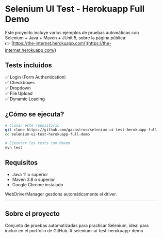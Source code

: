 # Selenium UI Test - Herokuapp Full Demo

Este proyecto incluye varios ejemplos de pruebas automáticas con Selenium + Java + Maven + JUnit 5, sobre la página pública:  
👉 [https://the-internet.herokuapp.com/](https://the-internet.herokuapp.com/)

## Tests incluidos

✅ Login (Form Authentication)  
✅ Checkboxes  
✅ Dropdown  
✅ File Upload  
✅ Dynamic Loading  

## ¿Cómo se ejecuta?

```bash
# Clonar este repositorio
git clone https://github.com/gacastroo/selenium-ui-test-herokuapp-full-demo.git
cd selenium-ui-test-herokuapp-full-demo

# Ejecutar los tests con Maven
mvn test
```

## Requisitos

- Java 11 o superior  
- Maven 3.8 o superior  
- Google Chrome instalado  

WebDriverManager gestiona automáticamente el driver.

---

## Sobre el proyecto

Conjunto de pruebas automatizadas para practicar Selenium, ideal para incluir en el portfolio de GitHub.
#   s e l e n i u m - u i - t e s t - h e r o k u a p p - d e m o  
 